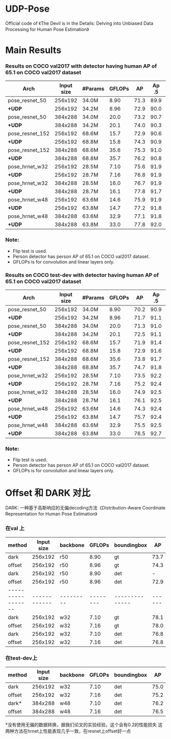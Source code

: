 # UDP-Pose
 Official code of 《The Devil is in the Details: Delving into Unbiased Data Processing for Human Pose Estimation》
 
# Main Results
### Results on COCO val2017 with detector having human AP of 65.1 on COCO val2017 dataset
| Arch            | Input size | #Params | GFLOPs |   AP | Ap .5 | AP .75 | AP (M) | AP (L) |    AR |
|-----------------|------------|---------|--------|------|-------|--------|--------|--------|-------|
| pose_resnet_50  |    256x192 | 34.0M   |   8.90 | 71.3 | 89.9  |  78.9  |  68.3  |  77.4  | 76.9  |
| **+UDP**        |    256x192 | 34.2M   |   8.96 | 72.9 | 90.0  |  80.2  |  69.7  |  79.3  | 78.2  |
| pose_resnet_50  |    384x288 | 34.0M   |   20.0 | 73.2 | 90.7  |  79.9  |  69.4  |  80.1  | 78.2  |
| **+UDP**        |    384x288 | 34.2M   |   20.1 | 74.0 | 90.3  |  80.0  |  70.2  |  81.0  | 79.0  |
| pose_resnet_152 |    256x192 | 68.6M   |   15.7 | 72.9 | 90.6  |  80.8  |  69.9  |  79.0  | 78.3  |
| **+UDP**        |    256x192 | 68.8M   |   15.8 | 74.3 | 90.9  |  81.6  |  71.2  |  80.6  | 79.6  |
| pose_resnet_152 |    384x288 | 68.6M   |   35.6 | 75.3 | 91.0  |  82.3  |  71.9  |  82.0  | 80.4  |
| **+UDP**        |    384x288 | 68.8M   |   35.7 | 76.2 | 90.8  |  83.0  |  72.8  |  82.9  | 81.2  |
| pose_hrnet_w32  |    256x192 | 28.5M   |   7.10 | 75.6 | 91.9  |  83.0  |  72.2  |  81.6  | 80.5  |
| **+UDP**        |    256x192 | 28.7M   |   7.16 | 76.8 | 91.9  |  83.7  |  73.1  |  83.3  | 81.6  |
| pose_hrnet_w32  |    384x288 | 28.5M   |   16.0 | 76.7 | 91.9  |  83.6  |  73.2  |  83.2  | 81.6  |
| **+UDP**        |    384x288 | 28.7M   |   16.1 | 77.8 | 91.7  |  84.5  |  74.2  |  84.3  | 82.4  |
| pose_hrnet_w48  |    256x192 | 63.6M   |   14.6 | 75.9 | 91.9  |  83.5  |  72.6  |  82.1  | 80.9  |
| **+UDP**        |    256x192 | 63.8M   |   14.7 | 77.2 | 91.8  |  83.7  |  73.8  |  83.7  | 82.0  |
| pose_hrnet_w48  |    384x288 | 63.6M   |   32.9 | 77.1 | 91.8  |  83.8  |  73.5  |  83.5  | 81.8 |
| **+UDP**        |    384x288 | 63.8M   |   33.0 | 77.8 | 92.0  |  84.3  |  74.2  |  84.5  | 82.5  |
### Note:
- Flip test is used.
- Person detector has person AP of 65.1 on COCO val2017 dataset.
- GFLOPs is for convolution and linear layers only.

### Results on COCO test-dev with detector having human AP of 65.1 on COCO val2017 dataset
| Arch            | Input size | #Params | GFLOPs |   AP | Ap .5| AP .75| AP (M)| AP (L)|    AR|
|-----------------|------------|---------|--------|------|------|-------|-------|-------|------|
| pose_resnet_50  |    256x192 | 34.0M   |   8.90 | 70.2 | 90.9 |  78.3 |  67.1 |  75.9 | 75.8 |
| **+UDP**        |    256x192 | 34.2M   |   8.96 | 71.7 | 91.1 |  79.6 |  68.6 |  77.5 | 77.2 |
| pose_resnet_50  |    384x288 | 34.0M   |   20.0 | 71.3 | 91.0 |  78.5 |  67.3 |  77.9 | 76.6 |
| **+UDP**        |    384x288 | 34.2M   |   20.1 | 72.5 | 91.1 |  79.7 |  68.8 |  79.1 | 77.9 |
| pose_resnet_152 |    256x192 | 68.6M   |   15.7 | 71.9 | 91.4 |  80.1 |  68.9 |  77.4 | 77.5 |
| **+UDP**        |    256x192 | 68.8M   |   15.8 | 72.9 | 91.6 |  80.9 |  70.0 |  78.5 | 78.4 |
| pose_resnet_152 |    384x288 | 68.6M   |   35.6 | 73.8 | 91.7 |  81.2 |  70.3 |  80.0 | 79.1 |
| **+UDP**        |    384x288 | 68.8M   |   35.7 | 74.7 | 91.8 |  82.1 |  71.5 |  80.8 | 80.0 |
| pose_hrnet_w32  |    256x192 | 28.5M   |   7.10 | 73.5 | 92.2 |  82.0 |  70.4 |  79.0 | 79.0 |
| **+UDP**        |    256x192 | 28.7M   |   7.16 | 75.2 | 92.4 |  82.9 |  72.0 |  80.8 | 80.4 |
| pose_hrnet_w32  |    384x288 | 28.5M   |   16.0 | 74.9 | 92.5 |  82.8 |  71.3 |  80.9 | 80.1 |
| **+UDP**        |    384x288 | 28.7M   |   16.1 | 76.1 | 92.5 |  83.5 |  72.8 |  82.0 | 81.3 |
| pose_hrnet_w48  |    256x192 | 63.6M   |   14.6 | 74.3 | 92.4 |  82.6 |  71.2 |  79.6 | 79.7 |
| **+UDP**        |    256x192 | 63.8M   |   14.7 | 75.7 | 92.4 |  83.3 |  72.5 |  81.4 | 80.9 |
| pose_hrnet_w48  |    384x288 | 63.6M   |   32.9 | 75.5 | 92.5 |  83.3 |  71.9 |  81.5 | 80.5 |
| **+UDP**        |    384x288 | 63.8M   |   33.0 | 76.5 | 92.7 |  84.0 |  73.0 |  82.4 | 81.6 |
### Note:
- Flip test is used.
- Person detector has person AP of 65.1 on COCO val2017 dataset.
- GFLOPs is for convolution and linear layers only.

# Offset 和 DARK 对比 
DARK: 一种基于高斯响应的无偏decoding方法《Distribution-Aware Coordinate Representation for Human Pose Estimation》
### 在val 上

| method          | Input size | backbone| GFLOPs | boundingbox  |   AP |
|-----------------|------------|---------|--------|--------------|------|
| dark            |    256x192 | r50     |   8.90 | gt           | 73.7 |
| offset          |    256x192 | r50     |   8.96 | gt           | 74.3 |
| dark            |    256x192 | r50     |   8.90 | det          | -    |
| offset          |    256x192 | r50     |   8.96 | det          | 72.9 |
|-----------------|------------|---------|--------|--------------|------|
| dark            |    256x192 | w32     |   7.10 | gt           | 78.1 |
| offset          |    256x192 | w32     |   7.16 | gt           | 78.0 |
| dark            |    256x192 | w32     |   7.10 | det          | 76.8 |
| offset          |    256x192 | w32     |   7.16 | det          | 76.8 |

### 在test-dev上
| method          | Input size | backbone| GFLOPs | boundingbox  |   AP |
|-----------------|------------|---------|--------|--------------|------|
| dark            |    256x192 | w32     |   7.10 | det          | 75.0 |
| offset          |    256x192 | w32     |   7.16 | det          | 75.2 |
| dark*           |    384x288 | w48     |   7.10 | det          | 76.2 |
| offset          |    384x288 | w48     |   7.16 | det          | 76.5 |

\*没有使用无偏的数据转换，据我们论文的实验经验，这个会有0.2的性能损失
这两种方法在hrnet上性能表现几乎一致，在resnet上offset好一点
